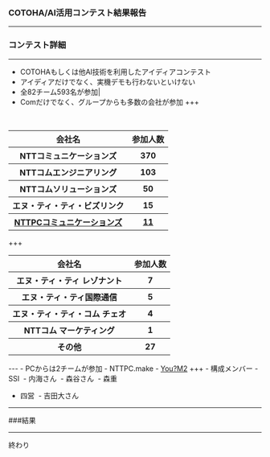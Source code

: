 ### COTOHA/AI活用コンテスト結果報告
---
### コンテスト詳細
---
- COTOHAもしくは他AI技術を利用したアイディアコンテスト
 - アイディアだけでなく、実機デモも行わないといけない
- 全82チーム593名が参加|
 - Comだけでなく、グループからも多数の会社が参加
+++
<table>
  <tr>
    <th>会社名</th>
    <th>参加人数</th> 
  </tr>
  <tr>
    <th>NTTコミュニケーションズ</th>
    <th>370</th>
  </tr>
  <tr>
    <th>NTTコムエンジニアリング</th>
    <th>103</th> 
  </tr>
  <tr>
     <th>NTTコムソリューションズ</th>
     <th>50</th> 
  </tr>
  <tr>
     <th>エヌ・ティ・ティ・ビズリンク</th>
     <th>15</th> 
  </tr>
 <tr>
    <th><u>NTTPCコミュニケーションズ</u></th>
    <th><u>11</u></th> 
 </tr>
</table>
+++
<table>
 <tr>
    <th>会社名</th>
    <th>参加人数</th> 
  </tr>
 <tr>
    <th>エヌ・ティ・ティ レゾナント</th>
    <th>7</th> 
  </tr>
 <tr>
    <th>エヌ・ティ・ティ国際通信</th>
    <th>5</th> 
 </tr>
 <tr>
    <th>エヌ・ティ・ティ・コム チェオ</th>
    <th>4</th> 
  </tr>
 <tr>
    <th>NTTコム マーケティング</th>
    <th>1</th> 
 </tr>
 <tr>
    <th>その他</th>
    <th>27</th> 
 </tr>
</table>
---
- PCからは2チームが参加
 - NTTPC.make
 - <u>You?M2</u>
+++
- 構成メンバー
 - SSI
  - 内海さん
  - 森谷さん
  - 森重
  
 - 四営
  - 吉田大さん
---
###結果

---
終わり
